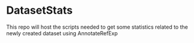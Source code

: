 # DatasetStats
This repo will host the scripts needed to get some statistics related to the newly created dataset using AnnotateRefExp
